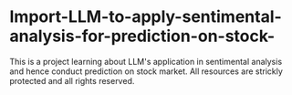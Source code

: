 # Import-LLM-to-apply-sentimental-analysis-for-prediction-on-stock-
This is a project learning about LLM's application in sentimental analysis and hence conduct prediction on stock market. All resources are strickly protected and all rights reserved.
